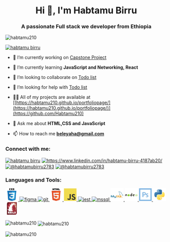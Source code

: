 <h1 align="center">Hi 👋, I'm Habtamu Birru</h1>
<h3 align="center">A passionate Full stack we developer from Ethiopia</h3>

<p align="left"> <img src="https://komarev.com/ghpvc/?username=habtamu210&label=Profile%20views&color=0e75b6&style=flat" alt="habtamu210" /> </p>

<p align="left"> <a href="https://twitter.com/habtamu birru" target="blank"><img src="https://img.shields.io/twitter/follow/habtamu birru?logo=twitter&style=for-the-badge" alt="habtamu birru" /></a> </p>



- 🔭 I’m currently working on [Capstone Project](https://habtamu210.github.io/Capstone-project/)

- 🌱 I’m currently learning **JavaScript and Networking, React**

- 👯 I’m looking to collaborate on [Todo list](https://habtamu210.github.io/To-do-list/)

- 🤝 I’m looking for help with [Todo list](https://habtamu210.github.io/To-do-list/)

- 👨‍💻 All of my projects are available at [[https://habtamu210.github.io/portfoliopage/](https://habtamu210.github.io/portfoliopage/)](https://github.com/Habtamu210)

- 💬 Ask me about **HTML,CSS and JavaScript**

- 📫 How to reach me **beleyaha@gmail.com**

<h3 align="left">Connect with me:</h3>
<p align="left">
<a href="https://twitter.com/habtamu birru" target="blank"><img align="center" src="https://raw.githubusercontent.com/rahuldkjain/github-profile-readme-generator/master/src/images/icons/Social/twitter.svg" alt="habtamu birru" height="30" width="40" /></a>
<a href="https://linkedin.com/in/https://www.linkedin.com/in/habtamu-birru-4187ab20/" target="blank"><img align="center" src="https://raw.githubusercontent.com/rahuldkjain/github-profile-readme-generator/master/src/images/icons/Social/linked-in-alt.svg" alt="https://www.linkedin.com/in/habtamu-birru-4187ab20/" height="30" width="40" /></a>
<a href="https://www.youtube.com/c/@habtamubirru2783" target="blank"><img align="center" src="https://raw.githubusercontent.com/rahuldkjain/github-profile-readme-generator/master/src/images/icons/Social/youtube.svg" alt="@habtamubirru2783" height="30" width="40" /></a>
  <a href=" https://habtamu210.github.io/portfoliopage/" target="blank"><img align="center" src="https://raw.githubusercontent.com/rahuldkjain/github-profile-readme-generator/master/src/images/icons/Social/github.svg" alt="@habtamubirru2783" height="30" width="40" /></a>
</p>

<h3 align="left">Languages and Tools:</h3>
<p align="left"> <a href="https://www.w3schools.com/css/" target="_blank" rel="noreferrer"> <img src="https://raw.githubusercontent.com/devicons/devicon/master/icons/css3/css3-original-wordmark.svg" alt="css3" width="40" height="40"/> </a> <a href="https://www.figma.com/" target="_blank" rel="noreferrer"> <img src="https://www.vectorlogo.zone/logos/figma/figma-icon.svg" alt="figma" width="40" height="40"/> </a> <a href="https://git-scm.com/" target="_blank" rel="noreferrer"> <img src="https://www.vectorlogo.zone/logos/git-scm/git-scm-icon.svg" alt="git" width="40" height="40"/> </a> <a href="https://www.w3.org/html/" target="_blank" rel="noreferrer"> <img src="https://raw.githubusercontent.com/devicons/devicon/master/icons/html5/html5-original-wordmark.svg" alt="html5" width="40" height="40"/> </a> <a href="https://developer.mozilla.org/en-US/docs/Web/JavaScript" target="_blank" rel="noreferrer"> <img src="https://raw.githubusercontent.com/devicons/devicon/master/icons/javascript/javascript-original.svg" alt="javascript" width="40" height="40"/> </a> <a href="https://jestjs.io" target="_blank" rel="noreferrer"> <img src="https://www.vectorlogo.zone/logos/jestjsio/jestjsio-icon.svg" alt="jest" width="40" height="40"/> </a> <a href="https://www.microsoft.com/en-us/sql-server" target="_blank" rel="noreferrer"> <img src="https://www.svgrepo.com/show/303229/microsoft-sql-server-logo.svg" alt="mssql" width="40" height="40"/> </a> <a href="https://www.mysql.com/" target="_blank" rel="noreferrer"> <img src="https://raw.githubusercontent.com/devicons/devicon/master/icons/mysql/mysql-original-wordmark.svg" alt="mysql" width="40" height="40"/> </a> <a href="https://nodejs.org" target="_blank" rel="noreferrer"> <img src="https://raw.githubusercontent.com/devicons/devicon/master/icons/nodejs/nodejs-original-wordmark.svg" alt="nodejs" width="40" height="40"/> </a> <a href="https://www.photoshop.com/en" target="_blank" rel="noreferrer"> <img src="https://raw.githubusercontent.com/devicons/devicon/master/icons/photoshop/photoshop-line.svg" alt="photoshop" width="40" height="40"/> </a> <a href="https://www.python.org" target="_blank" rel="noreferrer"> <img src="https://raw.githubusercontent.com/devicons/devicon/master/icons/python/python-original.svg" alt="python" width="40" height="40"/> </a> <a href="https://rubyonrails.org" target="_blank" rel="noreferrer"> <img src="https://raw.githubusercontent.com/devicons/devicon/master/icons/rails/rails-original-wordmark.svg" alt="rails" width="40" height="40"/> </a> </p>

<p><img align="left" src="https://github-readme-stats.vercel.app/api/top-langs?username=habtamu210&show_icons=true&locale=en&layout=compact" alt="habtamu210" /></p>

<p>&nbsp;<img align="center" src="https://github-readme-stats.vercel.app/api?username=habtamu210&show_icons=true&locale=en" alt="habtamu210" /></p>

<p><img align="center" src="https://github-readme-streak-stats.herokuapp.com/?user=habtamu210&" alt="habtamu210" /></p>
